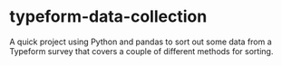 # typeform-data-collection

A quick project using Python and pandas to sort out some data from a Typeform survey that covers a couple of different methods for sorting.
